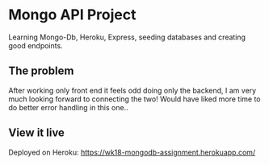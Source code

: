 # Mongo API Project

Learning Mongo-Db, Heroku, Express, seeding databases and creating good endpoints. 

## The problem

After working only front end it feels odd doing only the backend, I am very much looking forward to connecting the two! Would have liked more time to do better error handling in this one.. 

## View it live

Deployed on Heroku: https://wk18-mongodb-assignment.herokuapp.com/
